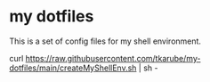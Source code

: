 # my dotfiles

This is a set of config files for my shell environment.

curl https://raw.githubusercontent.com/tkarube/my-dotfiles/main/createMyShellEnv.sh | sh -
